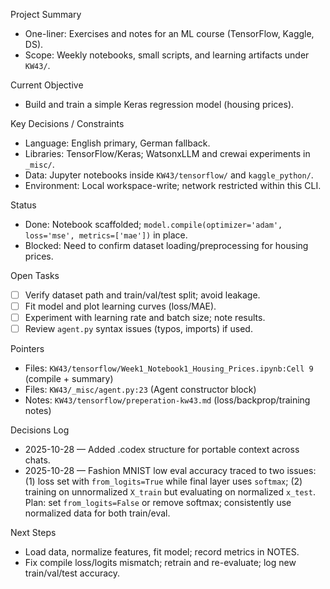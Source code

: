 Project Summary
- One-liner: Exercises and notes for an ML course (TensorFlow, Kaggle, DS).
- Scope: Weekly notebooks, small scripts, and learning artifacts under `KW43/`.

Current Objective
- Build and train a simple Keras regression model (housing prices).

Key Decisions / Constraints
- Language: English primary, German fallback.
- Libraries: TensorFlow/Keras; WatsonxLLM and crewai experiments in `_misc/`.
- Data: Jupyter notebooks inside `KW43/tensorflow/` and `kaggle_python/`.
- Environment: Local workspace-write; network restricted within this CLI.

Status
- Done: Notebook scaffolded; `model.compile(optimizer='adam', loss='mse', metrics=['mae'])` in place.
- Blocked: Need to confirm dataset loading/preprocessing for housing prices.

Open Tasks
- [ ] Verify dataset path and train/val/test split; avoid leakage.
- [ ] Fit model and plot learning curves (loss/MAE).
- [ ] Experiment with learning rate and batch size; note results.
- [ ] Review `agent.py` syntax issues (typos, imports) if used.

Pointers
- Files: `KW43/tensorflow/Week1_Notebook1_Housing_Prices.ipynb:Cell 9` (compile + summary)
- Files: `KW43/_misc/agent.py:23` (Agent constructor block)
- Notes: `KW43/tensorflow/preperation-kw43.md` (loss/backprop/training notes)

Decisions Log
- 2025-10-28 — Added .codex structure for portable context across chats.
- 2025-10-28 — Fashion MNIST low eval accuracy traced to two issues: (1) loss set with `from_logits=True` while final layer uses `softmax`; (2) training on unnormalized `X_train` but evaluating on normalized `x_test`. Plan: set `from_logits=False` or remove softmax; consistently use normalized data for both train/eval.

Next Steps
- Load data, normalize features, fit model; record metrics in NOTES.
- Fix compile loss/logits mismatch; retrain and re-evaluate; log new train/val/test accuracy.
